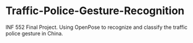 # Traffic-Police-Gesture-Recognition
INF 552 Final Project. Using OpenPose to recognize and classify the traffic police gesture in China.
